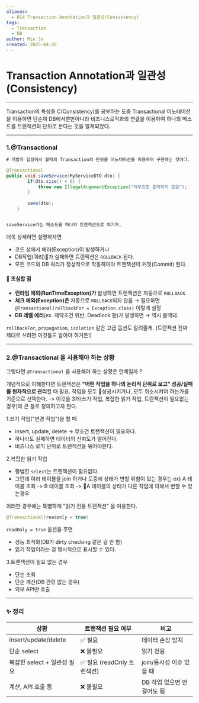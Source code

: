 ```yaml
---
aliases:
  - 014 Transaction Annotation과 일관성(Consistency)
tags:
  - Transaction
  - DB
author: Min Jo
created: 2025-04-26
---
```

# Transaction Annotation과 일관성(Consistency)
---

Transaction의 특성중 C(Consistency)를 공부하는 도중 Transactional 어노테이션을 이용하면 
단순히 DB에서뿐만아니라 비즈니스로직과의 연결을 이용하여 하나의 메소드를 트랜잭션의 단위로 본다는 것을 알게되었다.

---
### 1.@Transactional

```java
# 개발자 입장에서 볼때의 Transaction의 단위를 어노테이션을 이용하여 구현하는 것이다.

@Transactional 
public void saveService(MyServiceDTO dto) {
		if(dto.size() < 0) {
			throw new IllegalArgumentException("아무것도 존재하지 않음");
		}
		
		save(dto);
	}


saveService라는 메소드를 하나의 트랜잭션으로 여기며, 

```

더욱 상세하면 설명하자면
- 코드 상에서 에러(Exception)이 발생하거나 
- DB작업(쿼리)가 실패하면 트랜잭션은 `ROLLBACK` 된다.
- 모든 코드와 DB 쿼리가 정상적으로 작동하여야 트랜잭션이 커밋(Commit) 된다.


#### 🚨  조심할 점

- **런타임 예외(RunTimeException)가** 발생하면 트랜잭션은 자동으로 `ROLLBACK`
- **체크 예외(Exception)은** 자동으로 `ROLLBACK`되지 않음
  → 필요하면 `@Transactional(rollbackFor = Exception.class)` 이렇게 설정
- **DB 레벨 에러**(ex. 제약조건 위반, Deadlock 등)가 발생하면 → 역시 롤백돼.






`rollbackFor`, `propagation`, `isolation` 같은 고급 옵션도 알려줄게. (트랜잭션 진짜 제대로 쓰려면 이것들도 알아야 하거든!)


---



### 2.@Transactional 을 사용해야 하는 상황 

그렇다면 `@Transactional` 을 사용해야 하는 상황은 언제일까 ? 

개념적으로 이해한다면
트랜잭션은 **"어떤 작업을 하나의 논리적 단위로 보고" 성공/실패를 원자적으로 관리**할 때 필요.
작업을 모두 성공시키거나, 모두 취소시켜야 하는가를 기준으로 선택한다.
-> 이것을 3개(쓰기 작업, 복잡한 읽기 작업, 트랜잭션이 필요없는 경우)의 큰 틀로 정의하고자 한다.

1.쓰기 작업("변경 작업")을 할 때 

- insert, update, delete -> 무조건 트랜잭션이 필요하다.
- 하나라도 실패하면 데이터의 신뢰도가 떨어진다.
- 비즈니스 로직 단위로 트랜잭션을 묶어야한다.


2.복잡한 읽기 작업
- 평범한 `select`는 트랜잭션이 필요없다.
- 그런데 여러 테이블을 join 하거나 도중에 상태가 변할 위험이 있는 경우는 
    ex) A 테이블 조회 -> B 테이블 조회 -> A 테이블의 상태가 다른 작업에 의해서 변할 수 있는경우 

이러한 경우에는 특별하게 "읽기 전용 트랜잭션" 을 이용한다.

```java
@Transactional(readonly = true)
```

`readOnly = true` 옵션을 주면

- 성능 최적화(DB가 dirty checking 같은 걸 안 함)
- 읽기 작업이라는 걸 명시적으로 표시할 수 있다.

3.트랜잭션이 필요 없는 경우
- 단순 조회 
- 단순 계산(DB 관련 없는 경우)
- 외부 API만 호출

---
### ✨ 정리

| 상황                   | 트랜잭션 필요 여부           | 비고                |
| -------------------- | -------------------- | ----------------- |
| insert/update/delete | ✅ 필요                 | 데이터 손상 방지         |
| 단순 select            | ❌ 불필요                | 읽기 전용             |
| 복잡한 select + 일관성 필요  | ✅ 필요 (readOnly 트랜잭션) | join/동시성 이슈 있을 때  |
| 계산, API 호출 등         | ❌ 불필요                | DB 작업 없으면 안 걸어도 됨 |


